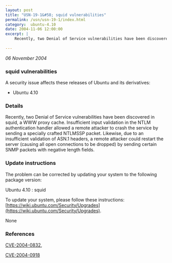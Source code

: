 ```yaml
---
layout: post
title: "USN-19-1&#58; squid vulnerabilities"
permalink: /usn/usn-19-1/index.html
category:  ubuntu-4.10
date: 2004-11-06 12:00:00
excerpt: |
    Recently, two Denial of Service vulnerabilities have been discovered in squid, a WWW proxy cache. Insufficient input validation in the NTLM authentication handler allowed a remote attacker to crash the service by sending a specially crafted NTLMSSP packet. Likewise, due to an insufficient validation of ASN.1 headers, a remote attacker could restart the server (causing all open connections to be dropped) by sending certain SNMP packets with negative length fields.
    
--- 
```

 
 

*06 November 2004*

### squid vulnerabilities

A security issue affects these releases of Ubuntu and its derivatives:

* Ubuntu 4.10

### Details

Recently, two Denial of Service vulnerabilities have been discovered in squid, a WWW proxy cache. Insufficient input validation in the NTLM authentication handler allowed a remote attacker to crash the service by sending a specially crafted NTLMSSP packet. Likewise, due to an insufficient validation of ASN.1 headers, a remote attacker could restart the server (causing all open connections to be dropped) by sending certain SNMP packets with negative length fields.

### Update instructions

The problem can be corrected by updating your system to the following package version:

Ubuntu 4.10
 : squid 

To update your system, please follow these instructions: [https://wiki.ubuntu.com/Security/Upgrades](https://wiki.ubuntu.com/Security/Upgrades).

None

### References

 
 [CVE-2004-0832](http://people.ubuntu.com/~ubuntu-security/cve/CVE-2004-0832), 

 [CVE-2004-0918](http://people.ubuntu.com/~ubuntu-security/cve/CVE-2004-0918)
 


